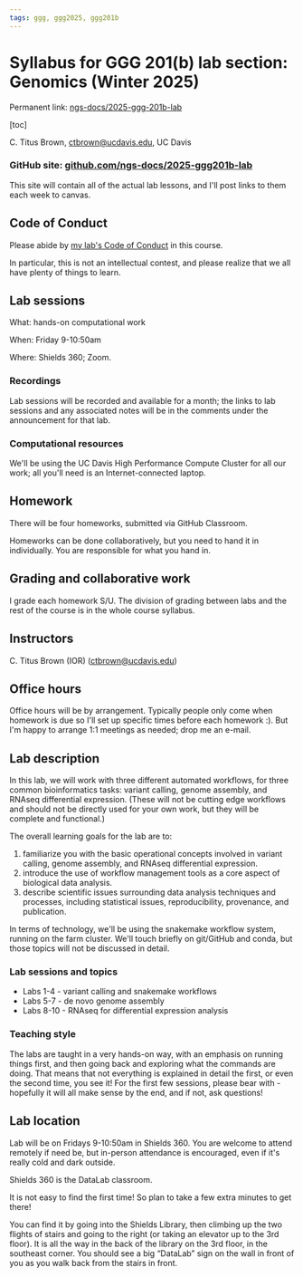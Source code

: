 ```yaml
---
tags: ggg, ggg2025, ggg201b
---
```


# Syllabus for GGG 201(b) lab section: Genomics (Winter 2025)

Permanent link: [ngs-docs/2025-ggg-201b-lab](https://github.com/ngs-docs/2025-ggg-201b-lab/blob/main/SYLLABUS.md)

[toc]

C. Titus Brown, ctbrown@ucdavis.edu, UC Davis

### GitHub site: [github.com/ngs-docs/2025-ggg201b-lab](https://github.com/ngs-docs/2025-ggg-201b-lab)

This site will contain all of the actual lab lessons, and I'll post
links to them each week to canvas.

## Code of Conduct

Please abide by
[my lab's Code of Conduct](http://ivory.idyll.org/lab/coc.html) in
this course.

In particular, this is not an intellectual contest, and please realize
that we all have plenty of things to learn.

## Lab sessions

What: hands-on computational work

When: Friday 9-10:50am

Where: Shields 360; Zoom.

### Recordings

Lab sessions will be recorded and available for a month; the links to
lab sessions and any associated notes will be in the comments under
the announcement for that lab.

### Computational resources

We'll be using the UC Davis High Performance Compute Cluster for all
our work; all you'll need is an Internet-connected laptop.

## Homework

There will be four homeworks, submitted via GitHub Classroom.

Homeworks can be done collaboratively, but you need to hand it in
individually. You are responsible for what you hand in.

## Grading and collaborative work

I grade each homework S/U. The division of grading between labs and
the rest of the course is in the whole course syllabus.

## Instructors

C. Titus Brown (IOR) (<ctbrown@ucdavis.edu>)

## Office hours

Office hours will be by arrangement. Typically people only come when homework
is due so I'll set up specific times before each homework :). But I'm happy
to arrange 1:1 meetings as needed; drop me an e-mail.

## Lab description

In this lab, we will work with three different automated workflows,
for three common bioinformatics tasks: variant calling, genome
assembly, and RNAseq differential expression. (These will not be
cutting edge workflows and should not be directly used for your own
work, but they will be complete and functional.)

The overall learning goals for the lab are to:

1. familiarize you with the basic operational concepts involved in
   variant calling, genome assembly, and RNAseq differential
   expression.
2. introduce the use of workflow management tools as a core aspect of
   biological data analysis.
3. describe scientific issues surrounding data analysis techniques and
   processes, including statistical issues, reproducibility,
   provenance, and publication.

In terms of technology, we'll be using the snakemake workflow system,
running on the farm cluster. We'll touch briefly on git/GitHub and
conda, but those topics will not be discussed in detail.

### Lab sessions and topics

* Labs 1-4 - variant calling and snakemake workflows
* Labs 5-7 - de novo genome assembly
* Labs 8-10 - RNAseq for differential expression analysis

### Teaching style

The labs are taught in a very hands-on way, with an emphasis on
running things first, and then going back and exploring what the
commands are doing. That means that not everything is explained in
detail the first, or even the second time, you see it! For the first
few sessions, please bear with - hopefully it will all make sense by
the end, and if not, ask questions!

## Lab location

Lab will be on Fridays 9-10:50am in Shields 360. You are welcome to
attend remotely if need be, but in-person attendance is encouraged,
even if it's really cold and dark outside.

Shields 360 is the DataLab classroom.

It is not easy to find the first time! So plan to take a few extra
minutes to get there!

You can find it by going into the Shields Library, then climbing up
the two flights of stairs and going to the right (or taking an
elevator up to the 3rd floor). It is all the way in the back of the
library on the 3rd floor, in the southeast corner. You should see a
big “DataLab” sign on the wall in front of you as you walk back from
the stairs in front.
